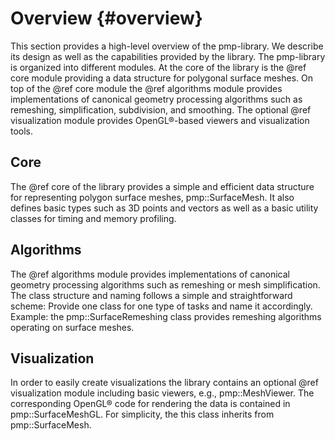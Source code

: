 # Overview {#overview}

This section provides a high-level overview of the pmp-library. We describe its
design as well as the capabilities provided by the library. The pmp-library is
organized into different modules. At the core of the library is the @ref core
module providing a data structure for polygonal surface meshes. On top of the
@ref core module the @ref algorithms module provides implementations of
canonical geometry processing algorithms such as remeshing, simplification,
subdivision, and smoothing. The optional @ref visualization module
provides OpenGL&reg;-based viewers and visualization tools.

## Core

The @ref core of the library provides a simple and efficient data structure for
representing polygon surface meshes, pmp::SurfaceMesh. It also defines basic
types such as 3D points and vectors as well as a basic utility classes for
timing and memory profiling.

## Algorithms

The @ref algorithms module provides implementations of canonical geometry
processing algorithms such as remeshing or mesh simplification. The class
structure and naming follows a simple and straightforward scheme: Provide one
class for one type of tasks and name it accordingly. Example: the
pmp::SurfaceRemeshing class provides remeshing algorithms operating on surface
meshes.

## Visualization

In order to easily create visualizations the library contains an optional @ref
visualization module including basic viewers, e.g., pmp::MeshViewer. The
corresponding OpenGL&reg; code for rendering the data is contained in
pmp::SurfaceMeshGL. For simplicity, the this class inherits from
pmp::SurfaceMesh.
